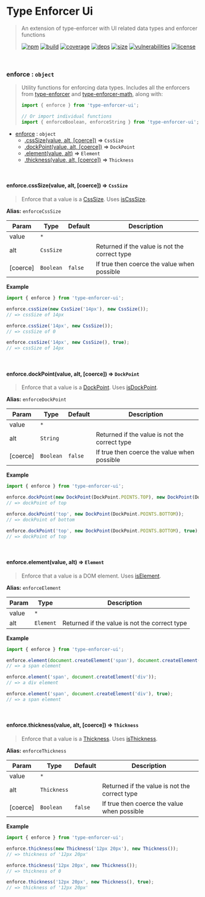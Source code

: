 # Type Enforcer Ui

> An extension of type-enforcer with UI related data types and enforcer functions
>
> [![npm][npm]][npm-url]
[![build][build]][build-url]
[![coverage][coverage]][coverage-url]
[![deps][deps]][deps-url]
[![size][size]][size-url]
[![vulnerabilities][vulnerabilities]][vulnerabilities-url]
[![license][license]][license-url]


<br><a name="enforce"></a>

### enforce : <code>object</code>
> Utility functions for enforcing data types. Includes all the enforcers from [type-enforcer](https://github.com/DarrenPaulWright/type-enforcer) and [type-enforcer-math](https://github.com/DarrenPaulWright/type-enforcer-math), along with:
> 
> ``` javascript
> import { enforce } from 'type-enforcer-ui';
> 
> // Or import individual functions
> import { enforceBoolean, enforceString } from 'type-enforcer-ui';
> ```


* [enforce](#enforce) : <code>object</code>
    * [.cssSize(value, alt, [coerce])](#enforce.cssSize) ⇒ <code>CssSize</code>
    * [.dockPoint(value, alt, [coerce])](#enforce.dockPoint) ⇒ <code>DockPoint</code>
    * [.element(value, alt)](#enforce.element) ⇒ <code>Element</code>
    * [.thickness(value, alt, [coerce])](#enforce.thickness) ⇒ <code>Thickness</code>


<br><a name="enforce.cssSize"></a>

#### enforce.cssSize(value, alt, [coerce]) ⇒ <code>CssSize</code>
> Enforce that a value is a [CssSize](docs/CssSize.md). Uses [isCssSize](docs/checks.md#isCssSize).

**Alias:** `enforceCssSize`


| Param | Type | Default | Description |
| --- | --- | --- | --- |
| value | <code>\*</code> |  |  |
| alt | <code>CssSize</code> |  | Returned if the value is not the correct type |
| [coerce] | <code>Boolean</code> | <code>false</code> | If true then coerce the value when possible |

**Example**  
``` javascript
import { enforce } from 'type-enforcer-ui';

enforce.cssSize(new CssSize('14px'), new CssSize());
// => cssSize of 14px

enforce.cssSize('14px', new CssSize());
// => cssSize of 0

enforce.cssSize('14px', new CssSize(), true);
// => cssSize of 14px
```

<br><a name="enforce.dockPoint"></a>

#### enforce.dockPoint(value, alt, [coerce]) ⇒ <code>DockPoint</code>
> Enforce that a value is a [DockPoint](docs/DockPoint.md). Uses [isDockPoint](docs/checks.md#isDockPoint).

**Alias:** `enforceDockPoint`


| Param | Type | Default | Description |
| --- | --- | --- | --- |
| value | <code>\*</code> |  |  |
| alt | <code>String</code> |  | Returned if the value is not the correct type |
| [coerce] | <code>Boolean</code> | <code>false</code> | If true then coerce the value when possible |

**Example**  
``` javascript
import { enforce } from 'type-enforcer-ui';

enforce.dockPoint(new DockPoint(DockPoint.POINTS.TOP), new DockPoint(DockPoint.POINTS.BOTTOM));
// => dockPoint of top

enforce.dockPoint('top', new DockPoint(DockPoint.POINTS.BOTTOM));
// => dockPoint of bottom

enforce.dockPoint('top', new DockPoint(DockPoint.POINTS.BOTTOM), true);
// => dockPoint of top
```

<br><a name="enforce.element"></a>

#### enforce.element(value, alt) ⇒ <code>Element</code>
> Enforce that a value is a DOM element. Uses [isElement](docs/checks.md#isElement).

**Alias:** `enforceElement`


| Param | Type | Description |
| --- | --- | --- |
| value | <code>\*</code> |  |
| alt | <code>Element</code> | Returned if the value is not the correct type |

**Example**  
``` javascript
import { enforce } from 'type-enforcer-ui';

enforce.element(document.createElement('span'), document.createElement('div'));
// => a span element

enforce.element('span', document.createElement('div'));
// => a div element

enforce.element('span', document.createElement('div'), true);
// => a span element
```

<br><a name="enforce.thickness"></a>

#### enforce.thickness(value, alt, [coerce]) ⇒ <code>Thickness</code>
> Enforce that a value is a [Thickness](docs/Thickness.md). Uses [isThickness](docs/checks.md#isThickness).

**Alias:** `enforceThickness`


| Param | Type | Default | Description |
| --- | --- | --- | --- |
| value | <code>\*</code> |  |  |
| alt | <code>Thickness</code> |  | Returned if the value is not the correct type |
| [coerce] | <code>Boolean</code> | <code>false</code> | If true then coerce the value when possible |

**Example**  
``` javascript
import { enforce } from 'type-enforcer-ui';

enforce.thickness(new Thickness('12px 20px'), new Thickness());
// => thickness of '12px 20px'

enforce.thickness('12px 20px', new Thickness());
// => thickness of 0

enforce.thickness('12px 20px', new Thickness(), true);
// => thickness of '12px 20px'
```

[npm]: https://img.shields.io/npm/v/type-enforcer-ui.svg
[npm-url]: https://npmjs.com/package/type-enforcer-ui
[build]: https://travis-ci.org/DarrenPaulWright/type-enforcer-ui.svg?branch&#x3D;master
[build-url]: https://travis-ci.org/DarrenPaulWright/type-enforcer-ui
[coverage]: https://coveralls.io/repos/github/DarrenPaulWright/type-enforcer-ui/badge.svg?branch&#x3D;master
[coverage-url]: https://coveralls.io/github/DarrenPaulWright/type-enforcer-ui?branch&#x3D;master
[deps]: https://david-dm.org/darrenpaulwright/type-enforcer-ui.svg
[deps-url]: https://david-dm.org/darrenpaulwright/type-enforcer-ui
[size]: https://packagephobia.now.sh/badge?p&#x3D;type-enforcer-ui
[size-url]: https://packagephobia.now.sh/result?p&#x3D;type-enforcer-ui
[vulnerabilities]: https://snyk.io/test/github/DarrenPaulWright/type-enforcer-ui/badge.svg?targetFile&#x3D;package.json
[vulnerabilities-url]: https://snyk.io/test/github/DarrenPaulWright/type-enforcer-ui?targetFile&#x3D;package.json
[license]: https://img.shields.io/github/license/DarrenPaulWright/type-enforcer-ui.svg
[license-url]: https://npmjs.com/package/type-enforcer-ui/LICENSE.md
